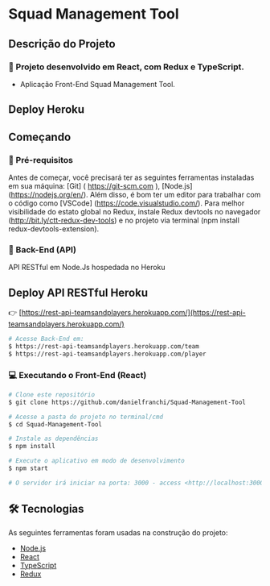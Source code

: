 # Squad Management Tool

## Descrição do Projeto
 
### :rocket: Projeto desenvolvido em React, com Redux e TypeScript.

* Aplicação Front-End Squad Management Tool.

## Deploy Heroku

<!-- :point_right:  [https://corebiz-front-end.herokuapp.com/](https://corebiz-front-end.herokuapp.com/) -->

## Começando

### :wrench: Pré-requisitos

Antes de começar, você precisará ter as seguintes ferramentas instaladas em sua máquina: [Git] ( https://git-scm.com ), [Node.js]  (https://nodejs.org/en/). Além disso, é bom ter um editor para trabalhar com o código como [VSCode] (https://code.visualstudio.com/). Para melhor visibilidade do estato global no Redux, instale Redux devtools no navegador (http://bit.ly/ctt-redux-dev-tools) e no projeto via terminal (npm install redux-devtools-extension).

### 🎲 Back-End (API)

API RESTful em Node.Js hospedada no Heroku

## Deploy API RESTful Heroku

:point_right:  [https://rest-api-teamsandplayers.herokuapp.com/](https://rest-api-teamsandplayers.herokuapp.com/)

```bash
# Acesse Back-End em:
$ https://rest-api-teamsandplayers.herokuapp.com/team
$ https://rest-api-teamsandplayers.herokuapp.com/player
```

### :computer: Executando o Front-End (React)

```bash
# Clone este repositório
$ git clone https://github.com/danielfranchi/Squad-Management-Tool

# Acesse a pasta do projeto no terminal/cmd 
$ cd Squad-Management-Tool

# Instale as dependências
$ npm install

# Execute o aplicativo em modo de desenvolvimento
$ npm start

# O servidor irá iniciar na porta: 3000 - access <http://localhost:3000>
```

## 🛠 Tecnologias

As seguintes ferramentas foram usadas na construção do projeto:

- [Node.js](https://nodejs.org/en/)
- [React](https://pt-br.reactjs.org/)
- [TypeScript](https://www.typescriptlang.org/)
- [Redux](https://react-redux.js.org/)
